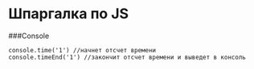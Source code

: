 # Шпаргалка по JS

###Console

    console.time('1') //начнет отсчет времени
    console.timeEnd('1') //закончит отсчет времени и выведет в консоль
